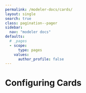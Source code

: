 ```yaml
---
permalink: /modeler-docs/cards/
layout: single
search: true
class: pagination--pager
sidebar:
  nav: "modeler docs"
defaults:
  # _pages
  - scope:
      type: pages
    values:
      author_profile: false
---
```

# Configuring Cards
